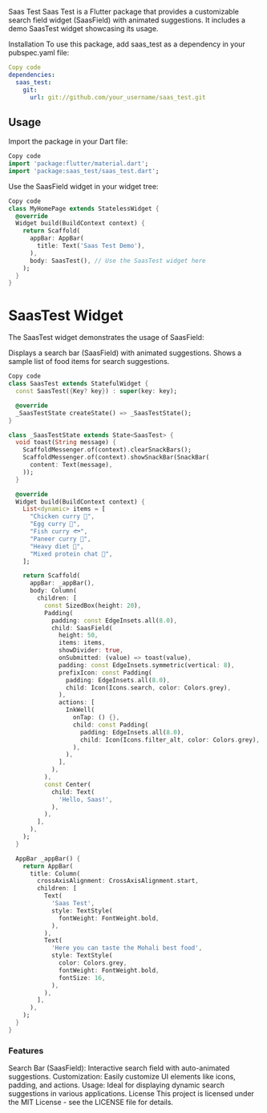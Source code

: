 Saas Test
Saas Test is a Flutter package that provides a customizable search field widget (SaasField) with animated suggestions. It includes a demo SaasTest widget showcasing its usage.

Installation
To use this package, add saas_test as a dependency in your pubspec.yaml file:

```yaml
Copy code
dependencies:
  saas_test:
    git:
      url: git://github.com/your_username/saas_test.git
```


## Usage
Import the package in your Dart file:

```dart
Copy code
import 'package:flutter/material.dart';
import 'package:saas_test/saas_test.dart';
```
Use the SaasField widget in your widget tree:

```dart
Copy code
class MyHomePage extends StatelessWidget {
  @override
  Widget build(BuildContext context) {
    return Scaffold(
      appBar: AppBar(
        title: Text('Saas Test Demo'),
      ),
      body: SaasTest(), // Use the SaasTest widget here
    );
  }
}
```
# SaasTest Widget
The SaasTest widget demonstrates the usage of SaasField:

Displays a search bar (SaasField) with animated suggestions.
Shows a sample list of food items for search suggestions.
``` dart
Copy code
class SaasTest extends StatefulWidget {
  const SaasTest({Key? key}) : super(key: key);

  @override
  _SaasTestState createState() => _SaasTestState();
}

class _SaasTestState extends State<SaasTest> {
  void toast(String message) {
    ScaffoldMessenger.of(context).clearSnackBars();
    ScaffoldMessenger.of(context).showSnackBar(SnackBar(
      content: Text(message),
    ));
  }

  @override
  Widget build(BuildContext context) {
    List<dynamic> items = [
      "Chicken curry 🐔",
      "Egg curry 🥚",
      "Fish curry 🐟",
      "Paneer curry 🧀",
      "Heavy diet 🍔",
      "Mixed protein chat 🍲",
    ];

    return Scaffold(
      appBar: _appBar(),
      body: Column(
        children: [
          const SizedBox(height: 20),
          Padding(
            padding: const EdgeInsets.all(8.0),
            child: SaasField(
              height: 50,
              items: items,
              showDivider: true,
              onSubmitted: (value) => toast(value),
              padding: const EdgeInsets.symmetric(vertical: 8),
              prefixIcon: const Padding(
                padding: EdgeInsets.all(8.0),
                child: Icon(Icons.search, color: Colors.grey),
              ),
              actions: [
                InkWell(
                  onTap: () {},
                  child: const Padding(
                    padding: EdgeInsets.all(8.0),
                    child: Icon(Icons.filter_alt, color: Colors.grey),
                  ),
                ),
              ],
            ),
          ),
          const Center(
            child: Text(
              'Hello, Saas!',
            ),
          ),
        ],
      ),
    );
  }

  AppBar _appBar() {
    return AppBar(
      title: Column(
        crossAxisAlignment: CrossAxisAlignment.start,
        children: [
          Text(
            'Saas Test',
            style: TextStyle(
              fontWeight: FontWeight.bold,
            ),
          ),
          Text(
            'Here you can taste the Mohali best food',
            style: TextStyle(
              color: Colors.grey,
              fontWeight: FontWeight.bold,
              fontSize: 16,
            ),
          ),
        ],
      ),
    );
  }
}

```
### Features
Search Bar (SaasField): Interactive search field with auto-animated suggestions.
Customization: Easily customize UI elements like icons, padding, and actions.
Usage: Ideal for displaying dynamic search suggestions in various applications.
License
This project is licensed under the MIT License - see the LICENSE file for details.